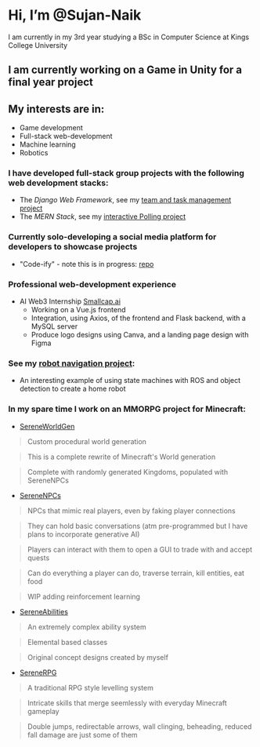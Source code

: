 # Hi, I’m @Sujan-Naik
I am currently in my 3rd year studying a BSc in Computer Science at Kings College University

## I am currently working on a Game in Unity for a final year project

## My interests are in:
  - Game development
  - Full-stack web-development
  - Machine learning
  - Robotics

### I have developed full-stack group projects with the following web development stacks:
  - The *Django Web Framework*, see my [team and task management project](https://github.com/Sujan-Naik/dingo)
  - The *MERN Stack*, see my [interactive Polling project](https://github.com/Sujan-Naik/poll)

### Currently solo-developing a social media platform for developers to showcase projects
  - "Code-ify" - note this is in progress: [repo](https://github.com/Sujan-Naik/Code-ify/)

### Professional web-development experience
- AI Web3 Internship [Smallcap.ai](https://www.linkedin.com/company/smallcapai/posts/?feedView=all)
  - Working on a Vue.js frontend
  - Integration, using Axios, of the frontend and Flask backend, with a MySQL server
  - Produce logo designs using Canva, and a landing page design with Figma

### See my [robot navigation project](https://github.com/Sujan-Naik/ros-navigator):
  - An interesting example of using state machines with ROS and object detection to create a home robot



### In my spare time I work on an MMORPG project for Minecraft:

- [SereneWorldGen](https://github.com/SereneOasisMC/SereneWorldGen)
> Custom procedural world generation

> This is a complete rewrite of Minecraft's World generation

> Complete with randomly generated Kingdoms, populated with SereneNPCs 

- [SereneNPCs](https://github.com/SereneOasisMC/SereneNPCs)
> NPCs that mimic real players, even by faking player connections

> They can hold basic conversations (atm pre-programmed but I have plans to incorporate generative AI)

> Players can interact with them to open a GUI to trade with and accept quests

> Can do everything a player can do, traverse terrain, kill entities, eat food

> WIP adding reinforcement learning

- [SereneAbilities](https://github.com/SereneOasisMC/SereneAbilities)
> An extremely complex ability system

> Elemental based classes

> Original concept designs created by myself

- [SereneRPG](https://github.com/SereneOasisMC/SereneRPG)
> A traditional RPG style levelling system

> Intricate skills that merge seemlessly with everyday Minecraft gameplay 

> Double jumps, redirectable arrows, wall clinging, beheading, reduced fall damage are just some of them


<!---
Sujan-Naik/Sujan-Naik is a ✨ special ✨ repository because its `README.md` (this file) appears on your GitHub profile.
You can click the Preview link to take a look at your changes.
--->
